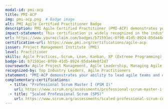 ```yaml
---
modal-id: pmi-acp
title: PMI-ACP
img: pmi-acp.png  # Badge image
alt: PMI Agile Certified Practitioner Badge
description: PMI Agile Certified Practitioner (PMI-ACP) demonstrates your ability to lead agile teams and execute projects using agile methodologies.
impact-statement: This certification is widely recognized in the industry as a proof of your capability to manage and lead agile teams effectively, making you an asset to any agile transformation.
url: https://www.youracclaim.com/badges/b71591ec-8f99-41d5-8924-85da44e0f2d7/public_url
certification-url: https://www.pmi.org/certifications/agile-acp
issuer: Project Management Institute (PMI)
level: Practitioner
skills: Agile Practices, Scrum, Lean, Kanban, XP (Extreme Programming), Agile Leadership
badge-id: b71591ec-8f99-41d5-8924-85da44e0f2d7
coursework: Agile Project Management, Agile Leadership, Managing Agile Teams
recognized-by: Top Industry Leaders, Agile Practitioners
statement: "PMI-ACP demonstrates your ability to lead agile teams and deliver projects on time and within budget."
complementary-certifications:
  - title: "Professional Scrum Master I (PSM I)"
    url: https://www.scrum.org/assessments/professional-scrum-master-i-certification
  - title: "Scaled Professional Scrum (SPS)"
    url: https://www.scrum.org/assessments/scaled-professional-scrum-certification
---
```

